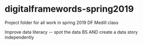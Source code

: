 # digitalframewords-spring2019
Project folder for all work in spring 2019 DF Medill class

Improve data literacy -- spot the data BS AND create a data story independently
